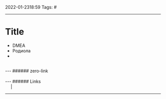 2022-01-2318:59
Tags: #

---
# Title
- DMEA
- Родиола
- 

</br>
---
###### zero-link </br>

</br>
---
###### Links </br>
 &emsp; | &emsp; 


---